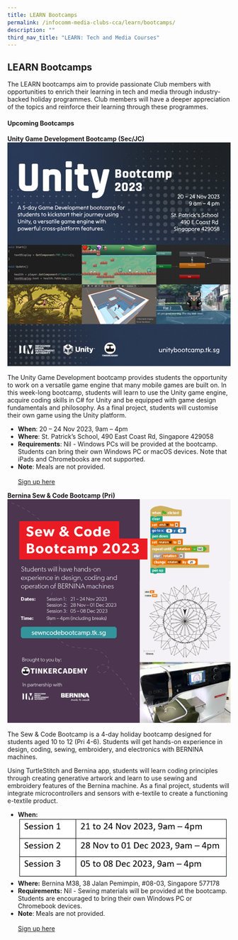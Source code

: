 ```yaml
---
title: LEARN Bootcamps
permalink: /infocomm-media-clubs-cca/learn/bootcamps/
description: ""
third_nav_title: "LEARN: Tech and Media Courses"
---
```

## LEARN Bootcamps

The LEARN bootcamps aim to provide passionate Club members with opportunities to enrich their learning in tech and media through industry-backed holiday programmes. Club members will have a deeper appreciation of the topics and reinforce their learning through these programmes.

#### Upcoming Bootcamps


**Unity Game Development Bootcamp (Sec/JC)**
![](/images/icmclub/unity%20bootcamp%202024.png)

The Unity Game Development bootcamp provides students the opportunity to work on a versatile game engine that many mobile games are built on. In this week-long bootcamp, students will learn to use the Unity game engine, acquire coding skills in C# for Unity and be equipped with game design fundamentals and philosophy. As a final project, students will customise their own game using the Unity platform.

*   **When**: 20 – 24 Nov 2023, 9am – 4pm
*   **Where**: St. Patrick’s School, 490 East Coast Rd, Singapore 429058
*   **Requirements**: Nil - Windows PCs will be provided at the bootcamp. Students can bring their own Windows PC or macOS devices. Note that iPads and Chromebooks are not supported.
*   **Note**: Meals are not provided.<br>
<br>[Sign up here](https://unitybootcamp.tk.sg/)

**Bernina Sew &amp; Code Bootcamp (Pri)**
![](/images/icmclub/bernina%20bootcamp%202024.png)

The Sew &amp; Code Bootcamp is a 4-day holiday bootcamp designed for students aged 10 to 12 (Pri 4-6). Students will get hands-on experience in design, coding, sewing, embroidery, and electronics with BERNINA machines.

Using TurtleStitch and Bernina app, students will learn coding principles through creating generative artwork and learn to use sewing and embroidery features of the Bernina machine. As a final project, students will integrate microcontrollers and sensors with e-textile to create a functioning e-textile product.
* **When:** 
![](/images/icmclub/bernina%20sessions.png)
* **Where:** Bernina M38, 38 Jalan Pemimpin, #08-03, Singapore 577178
* **Requirements:** Nil - Sewing materials will be provided at the bootcamp. Students are encouraged to bring their own Windows PC or Chromebook devices.
*   **Note**: Meals are not provided.<br>
<br>[Sign up here](https://sewncodebootcamp.tk.sg/)